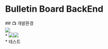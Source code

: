 <h1>Bulletin Board BackEnd</h1> 
## 📺 개발환경
<div>
  <img src="https://img.shields.io/badge/Framework-%23121011?style=plastic">
  <div>
    * <img src="https://img.shields.io/badge/springboot-6DB33F?style=for-the-badge&logo=springboot&logoColor=white"><img src="https://img.shields.io/badge/2.7.13-515151?style=for-the-badge">
  </div>
</div>
 * 테스트

